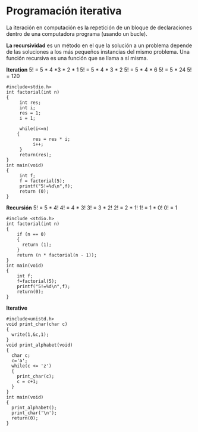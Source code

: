 # Programación iterativa

La iteración en computación es la repetición de un bloque de declaraciones dentro de una computadora programa (usando un bucle).

**La recursividad** es un método en el que
la solución a un problema depende de las soluciones a los más pequeños instancias del mismo problema.
Una función recursiva es una función que se llama a sí misma.

**Iteration**
5! = 5 * 4  *3 * 2 * 1
5! = 5 * 4 * 3 * 2
5! = 5 * 4 * 6
5! = 5 * 24
5! = 120
```
#include<stdio.h>
int factorial(int n)
{
     int res;
     int i;
     res = 1;
     i = 1;

     while(i<=n)
    {
          res = res * i;
          i++;
     }
     return(res);
}
int main(void)
{
     int f;
     f = factorial(5);
     printf("5!=%d\n",f);
     return (0);
}
```
**Recursión**
5! = 5 * 4!
4! = 4 * 3!
3! = 3 * 2!
2! = 2 * 1!
1! = 1 * 0!
0! = 1
```
#include <stdio.h>
int factorial(int n)
{
    if (n == 0)
    {
      return (1);
    }
    return (n * factorial(n - 1));
}
int main(void)
{
    int f;
    f=factorial(5);
    printf("5!=%d\n",f);
    return(0);
}
```
**Iterative**
```
#include<unistd.h>
void print_char(char c)
{
  write(1,&c,1);
}
void print_alphabet(void)
{
  char c;
  c='a';
  while(c <= 'z')
  {
    print_char(c);
    c = c+1;
  }
}
int main(void)
{
  print_alphabet();
  print_char('\n');
  return(0);
}
```